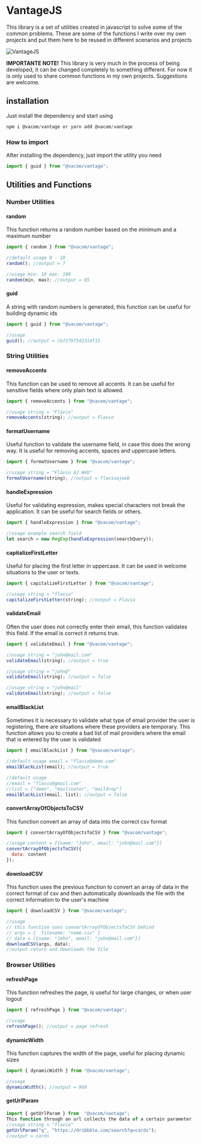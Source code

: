 # VantageJS

This library is a set of utilities created in javascript to solve some of the common problems. These are some of the functions I write over my own projects and put them here to be reused in different scenarios and projects

![VantageJS](https://i.imgur.com/y9cs08b.jpg)

**IMPORTANTE NOTE!** This library is very much in the process of being developed, it can be changed completely to something different. For now it is only used to share common functions in my own projects. Suggestions are welcome.

## installation

Just install the dependency and start using

```javascript
npm i @vacom/vantage or yarn add @vacom/vantage
```

### How to import

After installing the dependency, just import the utility you need

```javascript
import { guid } from "@vacom/vantage";
```

## Utilities and Functions

### Number Utilities

#### random

This function returns a random number based on the minimum and a maximum number

```javascript
import { random } from "@vacom/vantage";

//default usage 0 - 10
random(); //output = 7

//usage min: 10 max: 100
random(min, max); //output = 85
```

#### guid

A string with random numbers is generated, this function can be useful for building dynamic ids

```javascript
import { guid } from "@vacom/vantage";

//usage
guid(); //output = cb727975d2314f15
```

### String Utilities

#### removeAccents

This function can be used to remove all accents. It can be useful for sensitive fields where only plain text is allowed.

```javascript
import { removeAccents } from "@vacom/vantage";

//usage string = "Flávio"
removeAccents(string); //output = Flavio
```

#### formatUsername

Useful function to validate the username field, in case this does the wrong way. It is useful for removing accents, spaces and uppercase letters.

```javascript
import { formatUsername } from "@vacom/vantage";

//usage string = "Flávio AJ Wéb"
formatUsername(string); //output = flavioajweb
```

#### handleExpression

Useful for validating expression, makes special characters not break the application. It can be useful for search fields or others.

```javascript
import { handleExpression } from "@vacom/vantage";

//usage example search field
let search = new RegExp(handleExpression(searchQuery));
```

#### capitalizeFirstLetter

Useful for placing the first letter in uppercase. It can be used in welcome situations to the user or texts.

```javascript
import { capitalizeFirstLetter } from "@vacom/vantage";

//usage string = "flavio"
capitalizeFirstLetter(string); //output = Flavio
```

#### validateEmail

Often the user does not correctly enter their email, this function validates this field. If the email is correct it returns true.

```javascript
import { validateEmail } from "@vacom/vantage";

//usage string = "john@mail.com"
validateEmail(string); //output = true

//usage string = "john@"
validateEmail(string); //output = false

//usage string = "john@mail"
validateEmail(string); //output = false
```

#### emailBlackList

Sometimes it is necessary to validate what type of email provider the user is registering, there are situations where these providers are temporary. This function allows you to create a bad list of mail providers where the email that is entered by the user is validated

```javascript
import { emailBlackList } from "@vacom/vantage";

//default usage email = "flavio@demo.com"
emailBlackList(email); //output = true

//default usage
//email = "flavio@gmail.com"
//list = ["demo", "mailinator", "maildrop"]
emailBlackList(email, list); //output = false
```

#### convertArrayOfObjectsToCSV

This function convert an array of data into the correct csv format

```javascript
import { convertArrayOfObjectsToCSV } from "@vacom/vantage";

//usage content = [{name: "John", email: "john@mail.com"}]
convertArrayOfObjectsToCSV({
  data: content
});
```

#### downloadCSV

This function uses the previous function to convert an array of data in the correct format of csv and then automatically downloads the file with the correct information to the user's machine

```javascript
import { downloadCSV } from "@vacom/vantage";

//usage
// this function uses convertArrayOfObjectsToCSV behind
// args = {  filename: "name.csv" }
// data = [{name: "John", email: "john@mail.com"}]
downloadCSV(args, data);
//output return and downloads the file
```

### Browser Utilities

#### refreshPage

This function refreshes the page, is useful for large changes, or when user logout

```javascript
import { refreshPage } from "@vacom/vantage";

//usage
refreshPage(); //output = page refresh
```

#### dynamicWidth

This function captures the width of the page, useful for placing dynamic sizes

```javascript
import { dynamicWidth } from "@vacom/vantage";

//usage
dynamicWidth(); //output = 960
```

#### getUrlParam

```javascript
import { getUrlParam } from  "@vacom/vantage";
This function through an url collects the data of a certain parameter
//usage string = "flavio"
getUrlParam("q", "https://dribbble.com/search?q=cards");
//output = cards
```

